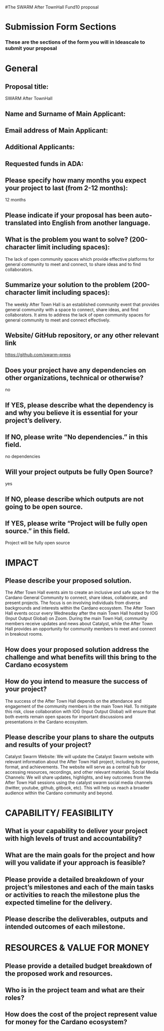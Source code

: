 
#The SWARM After TownHall Fund10 proposal

# Submission Form Sections
### These are the sections of the form you will in Ideascale to submit your proposal

# General
## Proposal title: 
SWARM After TownHall

## Name and Surname of Main Applicant:

## Email address of Main Applicant:

## Additional Applicants:

## Requested funds in ADA:

## Please specify how many months you expect your project to last (from 2-12 months): 
12 months

## Please indicate if your proposal has been auto-translated into English from another language. 

## What is the problem you want to solve? (200-character limit including spaces):
The lack of open community spaces which provide effective platforms for general community to meet and connect, to share ideas and to find collaborators.

## Summarize your solution to the problem (200-character limit including spaces):
The weekly After Town Hall is an established community event that provides general community with a space to connect, share ideas, and find collaborators. It aims to address the lack of open community spaces for general community to meet and connect effectively.

## Website/ GitHub repository, or any other relevant link
https://github.com/swarm-press

## Does your project have any dependencies on other organizations, technical or otherwise? 
no

## If YES, please describe what the dependency is and why you believe it is essential for  your project’s delivery.

## If NO, please write “No dependencies.” in this field.
no dependencies

## Will your project outputs be fully Open Source? 
yes
## If NO, please describe which outputs are not going to be open source. 
## If YES, please write “Project will be fully open source.” in this field.
Project will be fully open source

# IMPACT
## Please describe your proposed solution.
The After Town Hall events aim to create an inclusive and safe space for the Cardano General Community to connect, share ideas, collaborate, and present projects. The focus is on involving individuals from diverse backgrounds and interests within the Cardano ecosystem.
The After Town Hall events occur every Wednesday after the main Town Hall hosted by IOG (Input Output Global) on Zoom. During the main Town Hall, community members receive updates and news about Catalyst, while the After Town Hall provides an opportunity for community members to meet and connect in breakout rooms.

## How does your proposed solution address the challenge and what benefits will this bring to the Cardano ecosystem

## How do you intend to measure the success of your project? 
The success of the After Town Hall depends on the attendance and engagement of the community members in the main Town Hall. To mitigate this risk, close collaboration with IOG (Input Output Global) will ensure that both events remain open spaces for important discussions and presentations in the Cardano ecosystem.

## Please describe your plans to share the outputs and results of your project?
Catalyst Swarm Website: We will update the Catalyst Swarm website with relevant information about the After Town Hall project, including its purpose, format, and achievements. The website will serve as a central hub for accessing resources, recordings, and other relevant materials.
Social Media Channels: We will share updates, highlights, and key outcomes from the After Town Hall sessions using the catalyst swarm social media channels (twitter, youtube, github, gitbook, etc). This will help us reach a broader audience within the Cardano community and beyond.

# CAPABILITY/ FEASIBILITY
## What is your capability to deliver your project with high levels of trust and accountability? 
## What are the main goals for the project and how will you validate if your approach is feasible?
## Please provide a detailed breakdown of your project’s milestones and each of the main tasks or activities to reach the milestone plus the expected timeline for the delivery.
## Please describe the deliverables, outputs and intended outcomes of each milestone. 

# RESOURCES & VALUE FOR MONEY
## Please provide a detailed budget breakdown of the proposed work and resources.
## Who is in the project team and what are their roles?
## How does the cost of the project represent value for money for the Cardano ecosystem?
